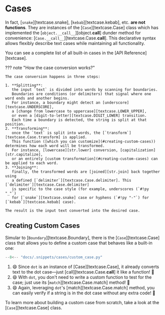 # Cases

In fact, [`snake`][textcase.snake], [`kebab`][textcase.kebab], etc. **are not functions**.
They are instances of the [`Case`][textcase.Case] class which has implemented the
[`object.__call__`][object.__call__] dunder method for convenience: [`Case.__call__`][textcase.Case.__call__].
This declarative syntax allows flexibly describe text cases while maintaining all functionality.

You can see a complete list of all built-in cases in the [API Reference][textcase].

??? note "How the case conversion works?"

    The case conversion happens in three steps:

    1. **Splitting**:
       the input `text` is divided into words by scanning for boundaries.
       Boundaries are conditions (or delimiters) that signal where one word ends and another begins.
       For instance, a boundary might detect an [underscore][textcase.UNDERSCORE],
       a [change from lowercase to uppercase][textcase.LOWER_UPPER],
       or even a [digit-to-letter][textcase.DIGIT_LOWER] transition.
       Each time a boundary is detected, the string is split at that position.
    2. **Transforming**:
       once the `text` is split into words, the [`transform`][textcase.Case.transform] is applied.
       This function ([which you can customize](#creating-custom-cases)) determines how each word will be transformed.
       For instance, [lowercase][str.lower] conversion, [capitalization][str.capitalize],
       or an entirely [custom transformation](#creating-custom-cases) can be applied to each word.
    3. **Joining**:
       finally, the transformed words are [joined][str.join] back together using
       a defined [`delimiter`][textcase.Case.delimiter]. This [`delimiter`][textcase.Case.delimiter]
       is specific to the case style (for example, underscores (`#!py "_"`)
       for [`snake`][textcase.snake] case or hyphens (`#!py "-"`) for [`kebab`][textcase.kebab] case).

    The result is the input text converted into the desired case.

## Creating Custom Cases

Simular to [`Boundary`][textcase.Boundary], there is the [`Case`][textcase.Case] class
that allows you to define a custom case that behaves like a built-in one:

```py title="cases/custom_case.py" linenums="1" hl_lines="5 7-8"
--8<-- "docs/.snippets/cases/custom_case.py"
```

1. :smile: Since `dot` is an instance of [Case][textcase.Case], it already converts text to the dot case—just
   [call][textcase.Case.__call__] it like a function! :tada:
2. :smile: With `dot`, you don't need to write a custom function to test for the case;
   just use its [`match`][textcase.Case.match] method! :tada:
3. :smile: Again, leveraging `dot`'s [match][textcase.Case.match] method, you can easily verify
   if a string is in the dot case without any extra code! :tada:

To learn more about building a custom case from scratch, take a look at the [`Case`][textcase.Case] class.
